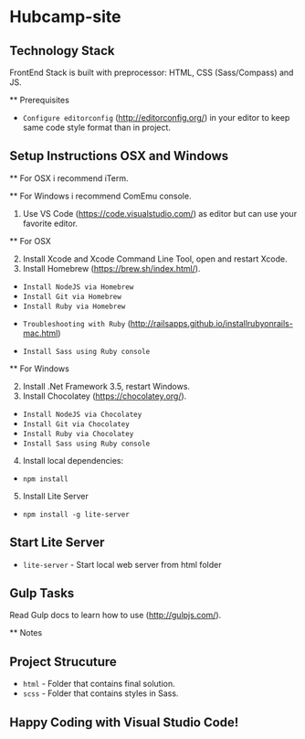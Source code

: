 # Hubcamp-site


## Technology Stack
FrontEnd Stack is built with preprocessor: HTML, CSS (Sass/Compass) and JS.

** Prerequisites

* `Configure editorconfig` (<http://editorconfig.org/>) in your editor to keep same code style format than in project.


## Setup Instructions OSX and Windows

** For OSX i recommend iTerm.

** For Windows i recommend ComEmu console.

1. Use VS Code (<https://code.visualstudio.com/>) as editor but can use your favorite editor.

** For OSX 

2. Install Xcode and Xcode Command Line Tool, open and restart Xcode.
3. Install Homebrew (<https://brew.sh/index.html/>).

* `Install NodeJS via Homebrew`
* `Install Git via Homebrew`
* `Install Ruby via Homebrew`
- `Troubleshooting with Ruby` (<http://railsapps.github.io/installrubyonrails-mac.html>)
* `Install Sass using Ruby console`

** For Windows

2. Install .Net Framework 3.5, restart Windows.
3. Install Chocolatey (<https://chocolatey.org/>).

* `Install NodeJS via Chocolatey`
* `Install Git via Chocolatey`
* `Install Ruby via Chocolatey`
* `Install Sass using Ruby console`

4. Install local dependencies:

* `npm install`

5. Install Lite Server

* `npm install -g lite-server`


## Start Lite Server

* `lite-server`             - Start local web server from html folder

## Gulp Tasks
Read Gulp docs to learn how to use (<http://gulpjs.com/>).

** Notes


## Project Strucuture

* `html`                    - Folder that contains final solution.
* `scss`                    - Folder that contains styles in Sass.

## Happy Coding with Visual Studio Code!
